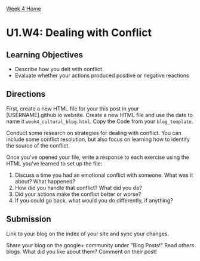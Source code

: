 [Week 4 Home](./)

# U1.W4: Dealing with Conflict

## Learning Objectives
- Describe how you delt with conflict
- Evaluate whether your actions produced positive or negative reactions

## Directions

First, create a new HTML file for your this post in your [USERNAME].github.io website. Create a new HTML file and use the date to name it `week4_cultural_blog.html`. Copy the Code from your `blog_template`. 

Conduct some research on strategies for dealing with conflict. You can include some conflict resolution, but also focus on learning how to identify the source of the conflict. 

Once you've opened your file, write a response to each exercise using the HTML you've learned to set up the file: 

1. Discuss a time you had an emotional conflict with someone. What was it about? What happened? 
2. How did you handle that conflict? What did you do?
3. Did your actions make the conflict better or worse?
4. If you could go back, what would you do differently, if anything?

## Submission
Link to your blog on the index of your site and sync your changes. 

Share your blog on the google+ community under "Blog Posts!" Read others blogs. What did you like about them? Comment on their post!